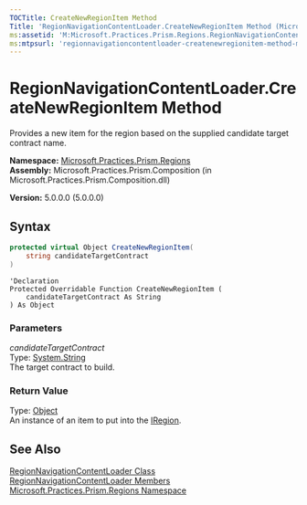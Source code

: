 ```yaml
---
TOCTitle: CreateNewRegionItem Method
Title: 'RegionNavigationContentLoader.CreateNewRegionItem Method (Microsoft.Practices.Prism.Regions)'
ms:assetid: 'M:Microsoft.Practices.Prism.Regions.RegionNavigationContentLoader.CreateNewRegionItem(System.String)'
ms:mtpsurl: 'regionnavigationcontentloader-createnewregionitem-method-mspp-regions.md'
---
```

# RegionNavigationContentLoader.CreateNewRegionItem Method

Provides a new item for the region based on the supplied candidate target contract name.

**Namespace:** [Microsoft.Practices.Prism.Regions](/patterns-practices/reference/mspp-regions-namespace)  
**Assembly:** Microsoft.Practices.Prism.Composition (in Microsoft.Practices.Prism.Composition.dll)

**Version:** 5.0.0.0 (5.0.0.0)

## Syntax
```C#
protected virtual Object CreateNewRegionItem(
	string candidateTargetContract
)
```

```VB
'Declaration
Protected Overridable Function CreateNewRegionItem ( 
	candidateTargetContract As String
) As Object
```

### Parameters

*candidateTargetContract*  
Type: [System.String](http://msdn.microsoft.com/en-us/library/s1wwdcbf)  
The target contract to build.

### Return Value

Type: [Object](http://msdn.microsoft.com/en-us/library/e5kfa45b)  
An instance of an item to put into the [IRegion](/patterns-practices/reference/iregion-interface-mspp-regions).

## See Also

[RegionNavigationContentLoader Class](/patterns-practices/reference/regionnavigationcontentloader-class-mspp-regions)  
[RegionNavigationContentLoader Members](/patterns-practices/reference/regionnavigationcontentloader-members-mspp-regions)  
[Microsoft.Practices.Prism.Regions Namespace](/patterns-practices/reference/mspp-regions-namespace)<br/>

